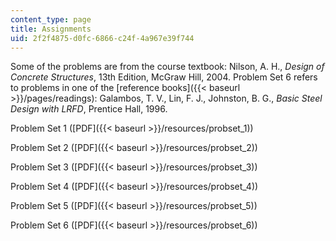 ```yaml
---
content_type: page
title: Assignments
uid: 2f2f4875-d0fc-6866-c24f-4a967e39f744
---
```


Some of the problems are from the course textbook: Nilson, A. H., _Design of Concrete Structures_, 13th Edition, McGraw Hill, 2004. Problem Set 6 refers to problems in one of the [reference books]({{< baseurl >}}/pages/readings): Galambos, T. V., Lin, F. J., Johnston, B. G., _Basic Steel Design with LRFD_, Prentice Hall, 1996.

Problem Set 1 ([PDF]({{< baseurl >}}/resources/probset_1))

Problem Set 2 ([PDF]({{< baseurl >}}/resources/probset_2))

Problem Set 3 ([PDF]({{< baseurl >}}/resources/probset_3))

Problem Set 4 ([PDF]({{< baseurl >}}/resources/probset_4))

Problem Set 5 ([PDF]({{< baseurl >}}/resources/probset_5))

Problem Set 6 ([PDF]({{< baseurl >}}/resources/probset_6))